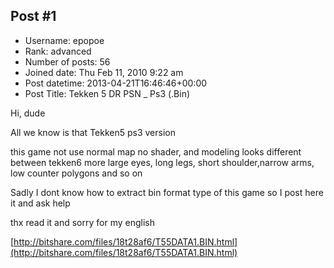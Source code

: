 ## Post #1
- Username: epopoe
- Rank: advanced
- Number of posts: 56
- Joined date: Thu Feb 11, 2010 9:22 am
- Post datetime: 2013-04-21T16:46:46+00:00
- Post Title: Tekken 5 DR PSN _ Ps3 (.Bin)

Hi, dude

All we know is that Tekken5 ps3 version

this game not use normal map
no shader, and  modeling looks different between tekken6
more large eyes, long legs, short shoulder,narrow arms, low counter polygons and so on

Sadly I dont know how to extract bin format type of this game so I post here it and ask help

thx read it and sorry for my english




[http://bitshare.com/files/18t28af6/T55DATA1.BIN.html](http://bitshare.com/files/18t28af6/T55DATA1.BIN.html)
